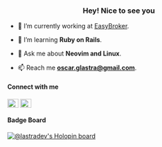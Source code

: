 <h3 align="center">Hey! Nice to see you</h3>

- 🔭 I’m currently working at [EasyBroker](https://github.com/easybroker).

- 🌱 I’m learning **Ruby on Rails**.

- 💬 Ask me about **Neovim and Linux**.

- 📫 Reach me **oscar.glastra@gmail.com**.

#### Connect with me

<a href="https://twitter.com/lastradev" target="blank"><img align="center" src="https://raw.githubusercontent.com/rahuldkjain/github-profile-readme-generator/master/src/images/icons/Social/twitter.svg" alt="oscaragl16" height="20" width="25" /></a>
<a href="https://linkedin.com/in/oscar-lastra" target="blank"><img align="center" src="https://raw.githubusercontent.com/rahuldkjain/github-profile-readme-generator/master/src/images/icons/Social/linked-in-alt.svg" alt="oscar-lastra" height="20" width="25" /></a>

#### Badge Board

[![@lastradev's Holopin board](https://holopin.io/api/user/board?user=lastradev)](https://holopin.io/@lastradev)
